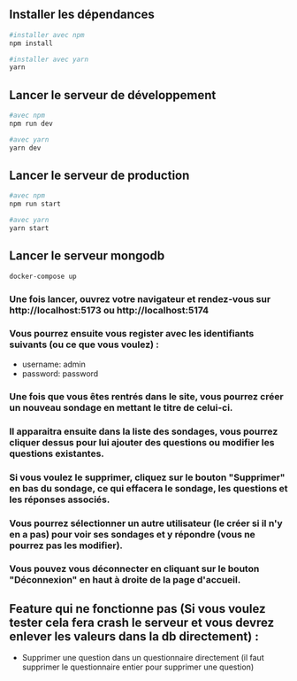 ## Installer les dépendances
```bash
#installer avec npm
npm install

#installer avec yarn
yarn
```

## Lancer le serveur de développement
```bash
#avec npm
npm run dev

#avec yarn
yarn dev
```

## Lancer le serveur de production
```bash
#avec npm
npm run start

#avec yarn
yarn start
```

## Lancer le serveur mongodb
```bash
docker-compose up
```

### Une fois lancer, ouvrez votre navigateur et rendez-vous sur http://localhost:5173 ou http://localhost:5174

### Vous pourrez ensuite vous register avec les identifiants suivants (ou ce que vous voulez) :
- username: admin
- password: password

### Une fois que vous êtes rentrés dans le site, vous pourrez créer un nouveau sondage en mettant le titre de celui-ci.

### Il apparaitra ensuite dans la liste des sondages, vous pourrez cliquer dessus pour lui ajouter des questions ou modifier les questions existantes.

### Si vous voulez le supprimer, cliquez sur le bouton "Supprimer" en bas du sondage, ce qui effacera le sondage, les questions et les réponses associés.

### Vous pourrez sélectionner un autre utilisateur (le créer si il n'y en a pas) pour voir ses sondages et y répondre (vous ne pourrez pas les modifier).

### Vous pouvez vous déconnecter en cliquant sur le bouton "Déconnexion" en haut à droite de la page d'accueil.

## Feature qui ne fonctionne pas (Si vous voulez tester cela fera crash le serveur et vous devrez enlever les valeurs dans la db directement) :
- Supprimer une question dans un questionnaire directement (il faut supprimer le questionnaire entier pour supprimer une question)


